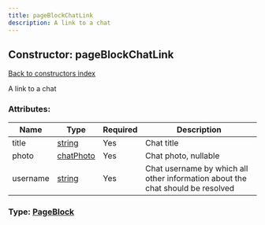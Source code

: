 ```yaml
---
title: pageBlockChatLink
description: A link to a chat
---
```

## Constructor: pageBlockChatLink  
[Back to constructors index](index.md)



A link to a chat

### Attributes:

| Name     |    Type       | Required | Description |
|----------|---------------|----------|-------------|
|title|[string](../types/string.md) | Yes|Chat title|
|photo|[chatPhoto](../types/chatPhoto.md) | Yes|Chat photo, nullable|
|username|[string](../types/string.md) | Yes|Chat username by which all other information about the chat should be resolved|



### Type: [PageBlock](../types/PageBlock.md)


